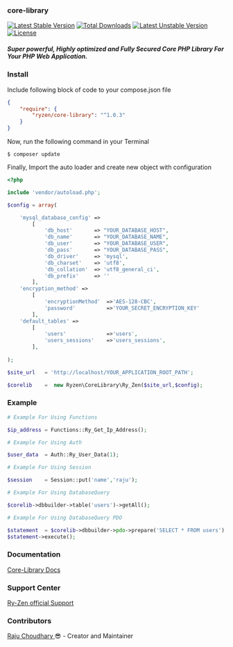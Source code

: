 ### core-library

[![Latest Stable Version](http://poser.pugx.org/ryzen/core-library/v)](https://packagist.org/packages/ryzen/core-library) 
[![Total Downloads](http://poser.pugx.org/ryzen/core-library/downloads)](https://packagist.org/packages/ryzen/core-library) 
[![Latest Unstable Version](http://poser.pugx.org/ryzen/core-library/v/unstable)](https://packagist.org/packages/ryzen/core-library) 
[![License](http://poser.pugx.org/ryzen/core-library/license)](https://packagist.org/packages/ryzen/core-library)

##### Super powerful, Highly optimized and Fully Secured Core PHP Library For Your PHP Web Application.

### Install

Include following block of code to your compose.json file

```json
{
    "require": {
        "ryzen/core-library": "^1.0.3"
    }
}
```

Now, run the following command in your Terminal
```
$ composer update
```

Finally, Import the auto loader and create new object with configuration
```php
<?php

include 'vendor/autoload.php';

$config = array(

    'mysql_database_config' =>
        [
            'db_host'       => "YOUR_DATABASE_HOST",
            'db_name'       => "YOUR_DATABASE_NAME",
            'db_user'       => "YOUR_DATABASE_USER",
            'db_pass'       => "YOUR_DATABASE_PASS",
            'db_driver'     => 'mysql',
            'db_charset'    => 'utf8',
            'db_collation'  => 'utf8_general_ci',
            'db_prefix'     => ''
        ],
    'encryption_method' =>
        [
            'encryptionMethod'  =>'AES-128-CBC',
            'password'          =>'YOUR_SECRET_ENCRYPTION_KEY'
        ],
    'default_tables' =>
        [
            'users'             =>'users',
            'users_sessions'    =>'users_sessions',
        ],
        
);

$site_url   = 'http://localhost/YOUR_APPLICATION_ROOT_PATH';

$corelib    =  new Ryzen\CoreLibrary\Ry_Zen($site_url,$config);
```

### Example
```php
# Example For Using Functions

$ip_address = Functions::Ry_Get_Ip_Address();

# Example For Using Auth

$user_data  = Auth::Ry_User_Data(1);

# Example For Using Session

$session    = Session::put('name','raju');

# Example For Using DatabaseQuery

$corelib->dbbuilder->table('users')->getAll();

# Example For Using DatabaseQuery PDO

$statement  = $corelib->dbbuilder->pdo->prepare('SELECT * FROM users');
$statement->execute();
```

### Documentation
<a href="https://docs.8beez.com/corelib">Core-Library Docs</a>

### Support Center
<a href="https://docs.8beez.com/support">Ry-Zen official Support</a>

### Contributors
<a href="https://rajuchoudhary.com.np/"> Raju Choudhary </a> 😎 - Creator and Maintainer
